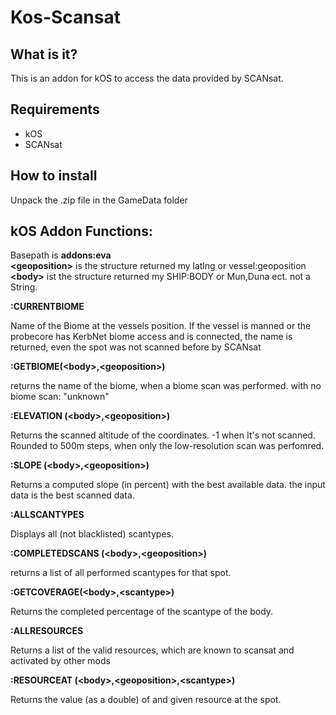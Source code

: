 # Kos-Scansat

## What is it?
This is an addon for kOS to access the data provided by SCANsat.

## Requirements

* kOS
* SCANsat

## How to install

Unpack the .zip file in the GameData folder


## kOS Addon Functions:
 
Basepath is **addons:eva**  
**\<geoposition\>** is the structure returned my latlng or vessel:geoposition
**\<body\>** ist the structure returned my SHIP:BODY or Mun,Duna ect. not a String.

**:CURRENTBIOME**

Name of the Biome at the vessels position. If the vessel is manned or the probecore has KerbNet biome access and is connected, 
the name is returned, even the spot was not scanned before by SCANsat

**:GETBIOME(\<body\>,\<geoposition\>)**

returns the name of the biome, when a biome scan was performed. with no biome scan: "unknown" 

**:ELEVATION (\<body\>,\<geoposition\>)**

Returns the scanned altitude of the coordinates. -1 when It's not scanned. 
Rounded to 500m steps, when only the low-resolution scan was perfomred.

**:SLOPE (\<body\>,\<geoposition\>)**

Returns a computed slope (in percent) with the best available data. the input data is the best scanned data.


**:ALLSCANTYPES**

Displays all (not blacklisted) scantypes.

**:COMPLETEDSCANS (\<body\>,\<geoposition\>)**

returns a list of all performed scantypes for that spot.

**:GETCOVERAGE(\<body\>,\<scantype\>)**

Returns the completed percentage of the scantype of the body.

**:ALLRESOURCES**

Returns a list of the valid resources, which are known to scansat and activated by other mods

**:RESOURCEAT (\<body\>,\<geoposition\>,\<scantype\>)**

Returns the value (as a double) of and given resource at the spot.

